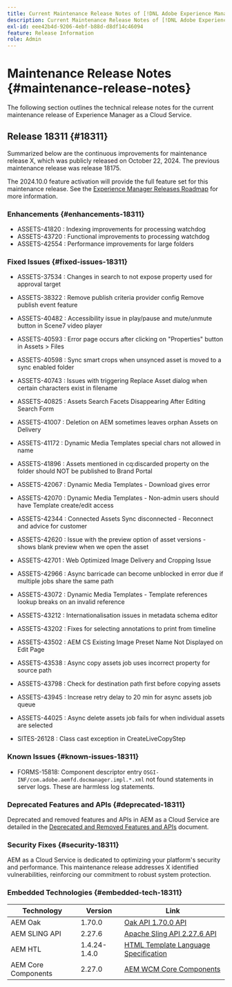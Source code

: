```yaml
---
title: Current Maintenance Release Notes of [!DNL Adobe Experience Manager] as a Cloud Service.
description: Current Maintenance Release Notes of [!DNL Adobe Experience Manager] as a Cloud Service.
exl-id: eee42b4d-9206-4ebf-b88d-d8df14c46094
feature: Release Information
role: Admin
---
```


# Maintenance Release Notes {#maintenance-release-notes}

The following section outlines the technical release notes for the current maintenance release of Experience Manager as a Cloud Service.

## Release 18311 {#18311}

Summarized below are the continuous improvements for maintenance release X, which was publicly released on October 22, 2024. The previous maintenance release was release 18175.

The 2024.10.0 feature activation will provide the full feature set for this maintenance release. See the [Experience Manager Releases Roadmap](https://experienceleague.adobe.com/en/docs/experience-manager-release-information/aem-release-updates/update-releases-roadmap) for more information.

### Enhancements {#enhancements-18311}

- ASSETS-41820 : Indexing improvements for processing watchdog
- ASSETS-43720 : Functional improvements to processing watchdog
- ASSETS-42554 : Performance improvements for large folders

### Fixed Issues {#fixed-issues-18311}

- ASSETS-37534 : Changes in search to not expose property used for approval target
- ASSETS-38322 : Remove publish criteria provider config Remove publish event feature
- ASSETS-40482 : Accessibility issue in play/pause and mute/unmute button in Scene7 video player
- ASSETS-40593 : Error page occurs after clicking on "Properties" button in Assets > Files
- ASSETS-40598 : Sync smart crops when unsynced asset is moved to a sync enabled folder
- ASSETS-40743 : Issues with triggering Replace Asset dialog when certain characters exist in filename
- ASSETS-40825 : Assets Search Facets Disappearing After Editing Search Form
- ASSETS-41007 : Deletion on AEM sometimes leaves orphan Assets on Delivery
- ASSETS-41172 : Dynamic Media Templates special chars not allowed in name
- ASSETS-41896 : Assets mentioned in cq:discarded property on the folder should NOT be published to Brand Portal
- ASSETS-42067 : Dynamic Media Templates - Download gives error
- ASSETS-42070 : Dynamic Media Templates - Non-admin users should have Template create/edit access
- ASSETS-42344 : Connected Assets Sync disconnected - Reconnect and advice for customer
- ASSETS-42620 : Issue with the preview option of asset versions - shows blank preview when we open the asset
- ASSETS-42701 : Web Optimized Image Delivery and Cropping Issue
- ASSETS-42966 : Async barricade can become unblocked in error due if multiple jobs share the same path
- ASSETS-43072 : Dynamic Media Templates - Template references lookup breaks on an invalid reference
- ASSETS-43212 : Internationalisation issues in metadata schema editor
- ASSETS-43202 : Fixes for selecting annotations to print from timeline
- ASSETS-43502 : AEM CS Existing Image Preset Name Not Displayed on Edit Page
- ASSETS-43538 : Async copy assets job uses incorrect property for source path
- ASSETS-43798 : Check for destination path first before copying assets
- ASSETS-43945 : Increase retry delay to 20 min for async assets job queue
- ASSETS-44025 : Async delete assets job fails for when individual assets are selected

- SITES-26128 : Class cast exception in CreateLiveCopyStep

### Known Issues {#known-issues-18311}

* FORMS-15818: Component descriptor entry `OSGI-INF/com.adobe.aemfd.docmanager.impl.*.xml` not found statements in server logs. These are harmless log statements.

### Deprecated Features and APIs {#deprecated-18311}

Deprecated and removed features and APIs in AEM as a Cloud Service are detailed in the [Deprecated and Removed Features and APIs](/help/release-notes/deprecated-removed-features.md) document.

### Security Fixes {#security-18311}

AEM as a Cloud Service is dedicated to optimizing your platform's security and performance. This maintenance release addresses X identified vulnerabilities, reinforcing our commitment to robust system protection.

### Embedded Technologies {#embedded-tech-18311}

|Technology|Version|Link|
|---|---|---|
|AEM Oak | 1.70.0|[Oak API 1.70.0 API](https://www.javadoc.io/doc/org.apache.jackrabbit/oak-api/1.70.0/index.html)| 
|AEM SLING API | 2.27.6 |[Apache Sling API 2.27.6 API](https://www.javadoc.io/doc/org.apache.sling/org.apache.sling.api/latest/index.html)|
|AEM HTL| 1.4.24-1.4.0 |[HTML Template Language Specification](https://github.com/adobe/htl-spec)|
|AEM Core Components| 2.27.0|[AEM WCM Core Components](https://github.com/adobe/aem-core-wcm-components)|
